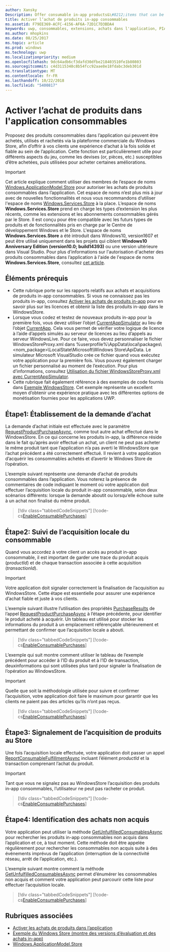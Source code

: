 ```yaml
---
author: Xansky
Description: Offer consumable in-app products&\#8212;items that can be purchased, used, and purchased again&\#8212;through the Store commerce platform to provide your customers with a purchase experience that is both robust and reliable.
title: Activer l’achat de produits in-app consommables
ms.assetid: F79EE369-ACFC-4156-AF6A-72D1C7D3BDA4
keywords: uwp, consommables, extensions, achats dans l'application, PIA, Windows.ApplicationModel.Store
ms.author: mhopkins
ms.date: 08/25/2017
ms.topic: article
ms.prod: windows
ms.technology: uwp
ms.localizationpriority: medium
ms.openlocfilehash: 9dc64adb6cf3dafd30dfbe218403510fe1b80803
ms.sourcegitcommit: c4d3115348c8b54fcc92aae8e18fdabc3deb301d
ms.translationtype: MT
ms.contentlocale: fr-FR
ms.lasthandoff: 10/22/2018
ms.locfileid: "5400817"
---
```

# <a name="enable-consumable-in-app-product-purchases"></a>Activer l’achat de produits dans l'application consommables

Proposez des produits consommables dans l’application qui peuvent être achetés, utilisés et rachetés via la plateforme commerciale du Windows Store, afin d’offrir à vos clients une expérience d’achat à la fois solide et fiable au sein de l’application. Cette fonction est particulièrement utile pour différents aspects du jeu, comme les devises (or, pièces, etc.) susceptibles d’être achetées, puis utilisées pour acheter certaines améliorations.

> [!IMPORTANT]
> Cet article explique comment utiliser des membres de l’espace de noms [Windows.ApplicationModel.Store](https://msdn.microsoft.com/library/windows/apps/windows.applicationmodel.store.aspx) pour autoriser les achats de produits consommables dans l’application. Cet espace de noms n’est plus mis à jour avec de nouvelles fonctionnalités et nous vous recommandons d’utiliser l'espace de noms [Windows.Services.Store](https://msdn.microsoft.com/library/windows/apps/windows.services.store.aspx) à la place. L’espace de noms **Windows.Services.Store** prend en charge les types d’extension les plus récents, comme les extensions et les abonnements consommables gérés par le Store. Il est conçu pour être compatible avec les futurs types de produits et de fonctionnalités pris en charge par le Centre de développement Windows et le Store. L'espace de noms **Windows.Services.Store** a été introduit dans Windows10, version1607 et peut être utilisé uniquement dans les projets qui ciblent **Windows10 Anniversary Edition (version10.0; build14393)** ou une version ultérieure dans Visual Studio. Pour plus d’informations sur l'autorisation d'acheter des produits consommables dans l’application à l'aide de l'espace de noms **Windows.Services.Store**, consultez [cet article](enable-consumable-add-on-purchases.md).

## <a name="prerequisites"></a>Éléments prérequis

-   Cette rubrique porte sur les rapports relatifs aux achats et acquisitions de produits in-app consommables. Si vous ne connaissez pas les produits in-app, consultez [Activer les achats de produits in-app](enable-in-app-product-purchases.md) pour en savoir plus sur les licences et obtenir la liste des produits in-app dans le WindowsStore.
-   Lorsque vous codez et testez de nouveaux produits in-app pour la première fois, vous devez utiliser l’objet [CurrentAppSimulator](https://docs.microsoft.com/uwp/api/Windows.ApplicationModel.Store.CurrentAppSimulator) au lieu de l’objet [CurrentApp](https://docs.microsoft.com/uwp/api/Windows.ApplicationModel.Store.CurrentApp). Cela vous permet de vérifier votre logique de licence à l’aide d’appels simulés au serveur de licences au lieu d’appels au serveur WindowsLive. Pour ce faire, vous devez personnaliser le fichier WindowsStoreProxy.xml dans %userprofile%\\AppData\\local\\packages\\&lt;nom_package&gt;\\LocalState\\Microsoft\\Windows Store\\ApiData. Le simulateur Microsoft VisualStudio crée ce fichier quand vous exécutez votre application pour la première fois. Vous pouvez également charger un fichier personnalisé au moment de l’exécution. Pour plus d’informations, consultez [Utilisation du fichier WindowsStoreProxy.xml avec CurrentAppSimulator](in-app-purchases-and-trials-using-the-windows-applicationmodel-store-namespace.md#proxy).
-   Cette rubrique fait également référence à des exemples de code fournis dans [Exemple WindowsStore](https://github.com/Microsoft/Windows-universal-samples/tree/win10-1507/Samples/Store). Cet exemple représente un excellent moyen d’obtenir une expérience pratique avec les différentes options de monétisation fournies pour les applications UWP.

## <a name="step-1-making-the-purchase-request"></a>Étape1: Établissement de la demande d’achat

La demande d’achat initiale est effectuée avec le paramètre [RequestProductPurchaseAsync](https://docs.microsoft.com/uwp/api/windows.applicationmodel.store.currentapp.requestproductpurchaseasync), comme tout autre achat effectué dans le WindowsStore. En ce qui concerne les produits in-app, la différence réside dans le fait qu’après avoir effectué un achat, un client ne peut pas acheter le même produit tant que l’application n’a pas averti le WindowsStore que l’achat précédent a été correctement effectué. Il revient à votre application d’acquérir les consommables achetés et d’avertir le Windows Store de l’opération.

L’exemple suivant représente une demande d’achat de produits consommables dans l’application. Vous noterez la présence de commentaires de code indiquant le moment où votre application doit effectuer l’acquisition locale du produit in-app consommable, selon deux scénarios différents: lorsque la demande aboutit ou lorsqu’elle échoue suite à un achat non finalisé du même produit.

> [!div class="tabbedCodeSnippets"]
[!code-cs[EnableConsumablePurchases](./code/InAppPurchasesAndLicenses/cs/EnableConsumablePurchases.cs#MakePurchaseRequest)]

## <a name="step-2-tracking-local-fulfillment-of-the-consumable"></a>Étape2: Suivi de l’acquisition locale du consommable

Quand vous accordez à votre client un accès au produit in-app consommable, il est important de garder une trace du produit acquis (*productId*) et de chaque transaction associée à cette acquisition (*transactionId*).

> [!IMPORTANT]
> Votre application doit signaler correctement la finalisation de l’acquisition au WindowsStore. Cette étape est essentielle pour assurer une expérience d’achat fiable et juste à vos clients.

L’exemple suivant illustre l’utilisation des propriétés [PurchaseResults](https://msdn.microsoft.com/library/windows/apps/dn263392) de l’appel [RequestProductPurchaseAsync](https://docs.microsoft.com/uwp/api/windows.applicationmodel.store.currentapp.requestproductpurchaseasync) à l’étape précédente, pour identifier le produit acheté à acquérir. Un tableau est utilisé pour stocker les informations du produit à un emplacement référençable ultérieurement et permettant de confirmer que l’acquisition locale a abouti.

> [!div class="tabbedCodeSnippets"]
[!code-cs[EnableConsumablePurchases](./code/InAppPurchasesAndLicenses/cs/EnableConsumablePurchases.cs#GrantFeatureLocally)]

L’exemple qui suit montre comment utiliser le tableau de l’exemple précédent pour accéder à l’ID du produit et à l’ID de transaction, deuxinformations qui sont utilisées plus tard pour signaler la finalisation de l’opération au WindowsStore.

> [!IMPORTANT]
> Quelle que soit la méthodologie utilisée pour suivre et confirmer l’acquisition, votre application doit faire le maximum pour garantir que les clients ne paient pas des articles qu’ils n’ont pas reçus.

> [!div class="tabbedCodeSnippets"]
[!code-cs[EnableConsumablePurchases](./code/InAppPurchasesAndLicenses/cs/EnableConsumablePurchases.cs#IsLocallyFulfilled)]

## <a name="step-3-reporting-product-fulfillment-to-the-store"></a>Étape3: Signalement de l’acquisition de produits au Store

Une fois l’acquisition locale effectuée, votre application doit passer un appel [ReportConsumableFulfillmentAsync](https://docs.microsoft.com/uwp/api/windows.applicationmodel.store.currentapp.reportconsumablefulfillmentasync) incluant l’élément *productId* et la transaction comprenant l’achat du produit.

> [!IMPORTANT]
> Tant que vous ne signalez pas au WindowsStore l’acquisition des produits in-app consommables, l’utilisateur ne peut pas racheter ce produit.

> [!div class="tabbedCodeSnippets"]
[!code-cs[EnableConsumablePurchases](./code/InAppPurchasesAndLicenses/cs/EnableConsumablePurchases.cs#ReportFulfillment)]

## <a name="step-4-identifying-unfulfilled-purchases"></a>Étape4: Identification des achats non acquis

Votre application peut utiliser la méthode [GetUnfulfilledConsumablesAsync](https://docs.microsoft.com/uwp/api/windows.applicationmodel.store.currentapp.getunfulfilledconsumablesasync) pour rechercher les produits in-app consommables non acquis dans l’application et ce, à tout moment. Cette méthode doit être appelée régulièrement pour rechercher les consommables non acquis suite à des événements imprévus de l’application (interruption de la connectivité réseau, arrêt de l’application, etc.).

L’exemple suivant montre comment la méthode [GetUnfulfilledConsumablesAsync](https://docs.microsoft.com/uwp/api/windows.applicationmodel.store.currentapp.getunfulfilledconsumablesasync) permet d’énumérer les consommables non acquis et comment votre application peut parcourir cette liste pour effectuer l’acquisition locale.

> [!div class="tabbedCodeSnippets"]
[!code-cs[EnableConsumablePurchases](./code/InAppPurchasesAndLicenses/cs/EnableConsumablePurchases.cs#GetUnfulfilledConsumables)]

## <a name="related-topics"></a>Rubriques associées

* [Activer les achats de produits dans l’application](enable-in-app-product-purchases.md)
* [Exemple du Windows Store (montre des versions d’évaluation et des achats in-app)](https://github.com/Microsoft/Windows-universal-samples/tree/win10-1507/Samples/Store)
* [Windows.ApplicationModel.Store](https://msdn.microsoft.com/library/windows/apps/br225197)
 

 
